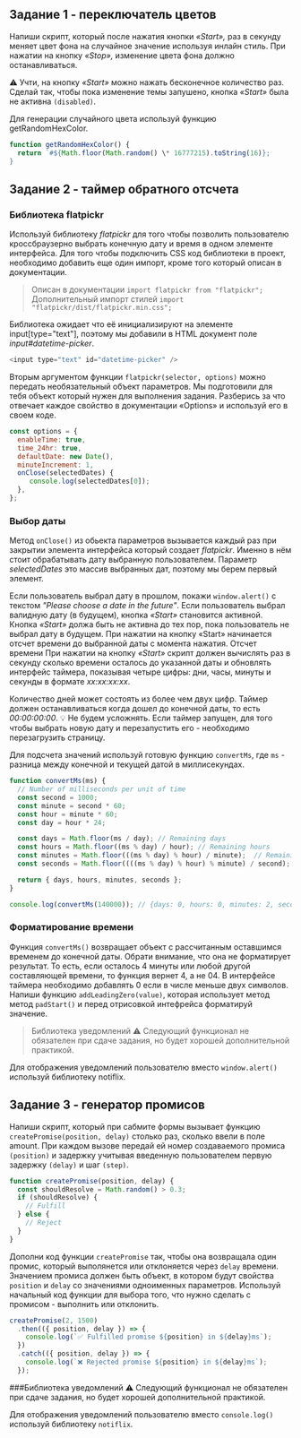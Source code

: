 ## Задание 1 - переключатель цветов

Напиши скрипт, который после нажатия кнопки _«Start»,_ раз в секунду меняет цвет фона <body> на
случайное значение используя инлайн стиль. При нажатии на кнопку _«Stop»,_ изменение цвета фона должно
останавливаться.

⚠️ Учти, на кнопку _«Start»_ можно нажать бесконечное количество раз. Сделай так, чтобы пока изменение
темы запушено, кнопка _«Start»_ была не активна `(disabled)`.

Для генерации случайного цвета используй функцию getRandomHexColor.
```JavaScript
function getRandomHexColor() {
  return `#${Math.floor(Math.random() \* 16777215).toString(16)};
}
```

## Задание 2 - таймер обратного отсчета

### Библиотека flatpickr

Используй библиотеку _flatpickr_ для того чтобы позволить пользователю кроссбраузерно выбрать конечную
дату и время в одном элементе интерфейса. Для того чтобы подключить CSS код библиотеки в проект,
необходимо добавить еще один импорт, кроме того который описан в документации.

> Описан в документации `import flatpickr from "flatpickr";` 
> Дополнительный импорт стилей `import "flatpickr/dist/flatpickr.min.css";`

Библиотека ожидает что её инициализируют на элементе input[type="text"], поэтому мы добавили в HTML
документ поле _input#datetime-picker_.
```JavaScript
<input type="text" id="datetime-picker" />
```
Вторым аргументом функции `flatpickr(selector, options)` можно передать необязательный объект
параметров. Мы подготовили для тебя объект который нужен для выполнения задания. Разберись за что
отвечает каждое свойство в документации «Options» и используй его в своем коде.

```JavaScript
const options = {
  enableTime: true,
  time_24hr: true,
  defaultDate: new Date(),
  minuteIncrement: 1,
  onClose(selectedDates) {
     console.log(selectedDates[0]);
  },
};
```

### Выбор даты

Метод `onClose()` из обьекта параметров вызывается каждый раз при закрытии элемента интерфейса
который создает _flatpickr_. Именно в нём стоит обрабатывать дату выбранную пользователем. Параметр
_selectedDates_ это массив выбранных дат, поэтому мы берем первый элемент.

Если пользователь выбрал дату в прошлом, покажи `window.alert()` с текстом _"Please choose a date in
the future"_. Если пользователь выбрал валидную дату (в будущем), кнопка _«Start»_ становится
активной. Кнопка _«Start»_ должа быть не активна до тех пор, пока пользователь не выбрал дату в
будущем. При нажатии на кнопку «Start» начинается отсчет времени до выбранной даты с момента
нажатия. Отсчет времени При нажатии на кнопку _«Start»_ скрипт должен вычислять раз в секунду сколько
времени осталось до указанной даты и обновлять интерфейс таймера, показывая четыре цифры: дни, часы,
минуты и секунды в формате _xx:xx:xx:xx_.

Количество дней может состоять из более чем двух цифр. Таймер должен останавливаться когда дошел до
конечной даты, то есть _00:00:00:00_. 💡 Не будем усложнять. Если таймер запущен, для того чтобы
выбрать новую дату и перезапустить его - необходимо перезагрузить страницу.

Для подсчета значений используй готовую функцию `convertMs`, где `ms` - разница между конечной и текущей
датой в миллисекундах.

```JavaScript
function convertMs(ms) {
  // Number of milliseconds per unit of time
  const second = 1000;
  const minute = second * 60;
  const hour = minute * 60;
  const day = hour * 24;

  const days = Math.floor(ms / day); // Remaining days
  const hours = Math.floor((ms % day) / hour); // Remaining hours
  const minutes = Math.floor(((ms % day) % hour) / minute);  // Remaining minutes
  const seconds = Math.floor((((ms % day) % hour) % minute) / second); //Remaining seconds

  return { days, hours, minutes, seconds };
}

console.log(convertMs(140000)); // {days: 0, hours: 0, minutes: 2, seconds: 20}
```

### Форматирование времени

Функция `convertMs()` возвращает объект с рассчитанным оставшимся временем до конечной даты. Обрати
внимание, что она не форматирует результат. То есть, если осталось 4 минуты или любой другой
составляющей времени, то функция вернет 4, а не 04. В интерфейсе таймера необходимо добавлять 0 если
в числе меньше двух символов. Напиши функцию `addLeadingZero(value)`, которая использует метод метод
`padStart()` и перед отрисовкой интефрейса форматируй значение.

> Библиотека уведомлений 
>⚠️ Следующий функционал не обязателен при сдаче задания, но будет хорошей
> дополнительной практикой.

Для отображения уведомлений пользователю вместо `window.alert()` используй библиотеку notiflix.

## Задание 3 - генератор промисов

Напиши скрипт, который при сабмите формы вызывает функцию `createPromise(position, delay)` столько раз, сколько ввели в поле amount. При каждом вызове передай ей номер создаваемого промиса `(position)` и задержку учитывая введенную пользователем первую задержку `(delay)` и шаг `(step)`.

```JavaScript
function createPromise(position, delay) {
  const shouldResolve = Math.random() > 0.3;
  if (shouldResolve) {
    // Fulfill
  } else {
    // Reject
  }
}
```
Дополни код функции `createPromise` так, чтобы она возвращала один промис, который выполянется или отклоняется через `delay` времени. Значением промиса должен быть объект, в котором будут свойства `position` и `delay` со значениями одноименных параметров. Используй начальный код функции для выбора того, что нужно сделать с промисом - выполнить или отклонить.

```JavaScript
createPromise(2, 1500)
  .then(({ position, delay }) => {
    console.log(`✅ Fulfilled promise ${position} in ${delay}ms`);
  })
  .catch(({ position, delay }) => {
    console.log(`❌ Rejected promise ${position} in ${delay}ms`);
  });
```

###Библиотека уведомлений
⚠️ Следующий функционал не обязателен при сдаче задания, но будет хорошей дополнительной практикой.

Для отображения уведомлений пользователю вместо `console.log()` используй библиотеку `notiflix`.
